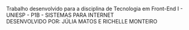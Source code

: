 Trabalho desenvolvido para a disciplina de Tecnologia em Front-End I - UNIESP - P1B - SISTEMAS PARA INTERNET<br>
DESENVOLVIDO POR: JÚLIA MATOS E RICHELLE MONTEIRO
